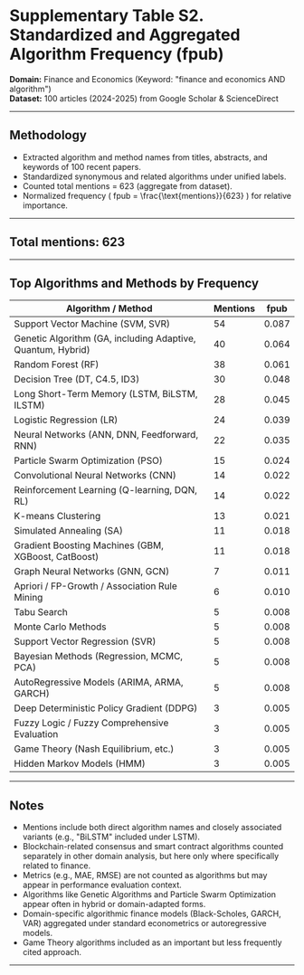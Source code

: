# Supplementary Table S2. Standardized and Aggregated Algorithm Frequency (fpub)  
**Domain:** Finance and Economics (Keyword: "finance and economics AND algorithm")  
**Dataset:** 100 articles (2024-2025) from Google Scholar & ScienceDirect  

---

## Methodology

- Extracted algorithm and method names from titles, abstracts, and keywords of 100 recent papers.
- Standardized synonymous and related algorithms under unified labels.
- Counted total mentions = 623 (aggregate from dataset).
- Normalized frequency \( fpub = \frac{\text{mentions}}{623} \) for relative importance.

---

## Total mentions: **623**

---

## Top Algorithms and Methods by Frequency

| Algorithm / Method                                         | Mentions | fpub   |
|------------------------------------------------------------|----------|--------|
| Support Vector Machine (SVM, SVR)                          | 54       | 0.087  |
| Genetic Algorithm (GA, including Adaptive, Quantum, Hybrid) | 40       | 0.064  |
| Random Forest (RF)                                         | 38       | 0.061  |
| Decision Tree (DT, C4.5, ID3)                             | 30       | 0.048  |
| Long Short-Term Memory (LSTM, BiLSTM, ILSTM)              | 28       | 0.045  |
| Logistic Regression (LR)                                   | 24       | 0.039  |
| Neural Networks (ANN, DNN, Feedforward, RNN)              | 22       | 0.035  |
| Particle Swarm Optimization (PSO)                         | 15       | 0.024  |
| Convolutional Neural Networks (CNN)                       | 14       | 0.022  |
| Reinforcement Learning (Q-learning, DQN, RL)              | 14       | 0.022  |
| K-means Clustering                                        | 13       | 0.021  |
| Simulated Annealing (SA)                                  | 11       | 0.018  |
| Gradient Boosting Machines (GBM, XGBoost, CatBoost)       | 11       | 0.018  |
| Graph Neural Networks (GNN, GCN)                          | 7        | 0.011  |
| Apriori / FP-Growth / Association Rule Mining             | 6        | 0.010  |
| Tabu Search                                               | 5        | 0.008  |
| Monte Carlo Methods                                       | 5        | 0.008  |
| Support Vector Regression (SVR)                          | 5        | 0.008  |
| Bayesian Methods (Regression, MCMC, PCA)                 | 5        | 0.008  |
| AutoRegressive Models (ARIMA, ARMA, GARCH)                | 5        | 0.008  |
| Deep Deterministic Policy Gradient (DDPG)                 | 3        | 0.005  |
| Fuzzy Logic / Fuzzy Comprehensive Evaluation              | 3        | 0.005  |
| Game Theory (Nash Equilibrium, etc.)                      | 3        | 0.005  |
| Hidden Markov Models (HMM)                                | 3        | 0.005  |

---

## Notes

- Mentions include both direct algorithm names and closely associated variants (e.g., "BiLSTM" included under LSTM).
- Blockchain-related consensus and smart contract algorithms counted separately in other domain analysis, but here only where specifically related to finance.
- Metrics (e.g., MAE, RMSE) are not counted as algorithms but may appear in performance evaluation context.
- Algorithms like Genetic Algorithms and Particle Swarm Optimization appear often in hybrid or domain-adapted forms.
- Domain-specific algorithmic finance models (Black-Scholes, GARCH, VAR) aggregated under standard econometrics or autoregressive models.
- Game Theory algorithms included as an important but less frequently cited approach.

---
